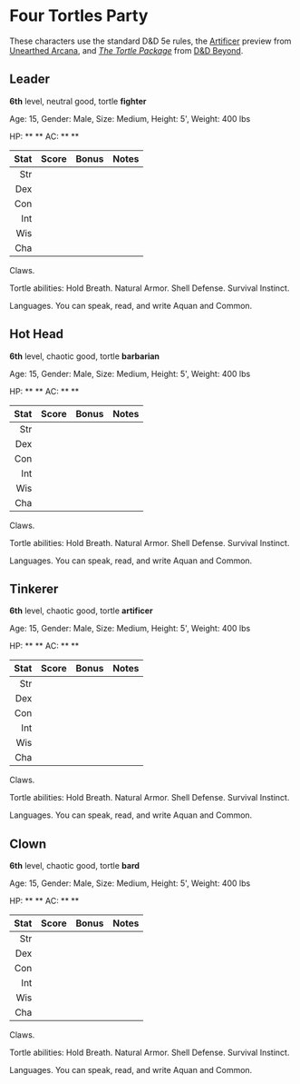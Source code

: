 # Four Tortles Party

These characters use the standard D&D 5e rules, the [Artificer](https://dnd.wizards.com/articles/unearthed-arcana/artificer-revisited) preview from [Unearthed Arcana](https://dnd.wizards.com/articles/unearthed-arcana), and _[The Tortle Package](https://www.dndbeyond.com/marketplace/source/the-tortle-package)_ from [D&D Beyond](https://www.dndbeyond.com/).

## Leader

**6th** level, neutral good, tortle **fighter**

Age: 15, Gender: Male, Size: Medium, Height: 5', Weight: 400 lbs

HP: ** ** AC: ** **

| Stat | Score | Bonus | Notes |
| ---: | ----: | ----: | ----: |
| Str |  |  |  |
| Dex |  |  |  |
| Con |  |  |  |
| Int |  |  |  |
| Wis |  |  |  |
| Cha |  |  |  |

Claws.

Tortle abilities: Hold Breath. Natural Armor. Shell Defense. Survival Instinct.

Languages. You can speak, read, and write Aquan and Common.

## Hot Head

**6th** level, chaotic good, tortle **barbarian**

Age: 15, Gender: Male, Size: Medium, Height: 5', Weight: 400 lbs

HP: ** ** AC: ** **

| Stat | Score | Bonus | Notes |
| ---: | ----: | ----: | ----: |
| Str |  |  |  |
| Dex |  |  |  |
| Con |  |  |  |
| Int |  |  |  |
| Wis |  |  |  |
| Cha |  |  |  |

Claws.

Tortle abilities: Hold Breath. Natural Armor. Shell Defense. Survival Instinct.

Languages. You can speak, read, and write Aquan and Common.

## Tinkerer

**6th** level, chaotic good, tortle **artificer**

Age: 15, Gender: Male, Size: Medium, Height: 5', Weight: 400 lbs

HP: ** ** AC: ** **

| Stat | Score | Bonus | Notes |
| ---: | ----: | ----: | ----: |
| Str |  |  |  |
| Dex |  |  |  |
| Con |  |  |  |
| Int |  |  |  |
| Wis |  |  |  |
| Cha |  |  |  |

Claws.

Tortle abilities: Hold Breath. Natural Armor. Shell Defense. Survival Instinct.

Languages. You can speak, read, and write Aquan and Common.

## Clown

**6th** level, chaotic good, tortle **bard**

Age: 15, Gender: Male, Size: Medium, Height: 5', Weight: 400 lbs

HP: ** ** AC: ** **

| Stat | Score | Bonus | Notes |
| ---: | ----: | ----: | ----: |
| Str |  |  |  |
| Dex |  |  |  |
| Con |  |  |  |
| Int |  |  |  |
| Wis |  |  |  |
| Cha |  |  |  |

Claws.

Tortle abilities: Hold Breath. Natural Armor. Shell Defense. Survival Instinct.

Languages. You can speak, read, and write Aquan and Common.
